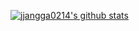 [![jjangga0214's github stats](https://github-readme-stats.vercel.app/api?username=jjangga0214)](https://github.com/anuraghazra/github-readme-stats)
